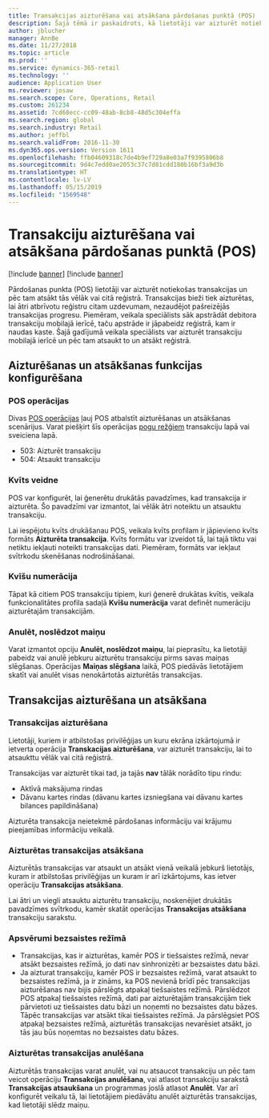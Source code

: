 ```yaml
---
title: Transakcijas aizturēšana vai atsākšana pārdošanas punktā (POS)
description: Šajā tēmā ir paskaidrots, kā lietotāji var aizturēt notiekošas transakcijas un tās atsākt vēlāk vai citā kases sistēmā, izmantojot Microsoft Dynamics 365 for Retail.
author: jblucher
manager: AnnBe
ms.date: 11/27/2018
ms.topic: article
ms.prod: ''
ms.service: dynamics-365-retail
ms.technology: ''
audience: Application User
ms.reviewer: josaw
ms.search.scope: Core, Operations, Retail
ms.custom: 261234
ms.assetid: 7cd68ecc-cc09-48ab-8cb8-48d5c304effa
ms.search.region: global
ms.search.industry: Retail
ms.author: jeffbl
ms.search.validFrom: 2016-11-30
ms.dyn365.ops.version: Version 1611
ms.openlocfilehash: ffb04609318c7de4b9ef729a8e03a7f9395806b8
ms.sourcegitcommit: 9d4c7edd0ae2053c37c7d81cdd180b16bf3a9d3b
ms.translationtype: HT
ms.contentlocale: lv-LV
ms.lasthandoff: 05/15/2019
ms.locfileid: "1569548"
---
```

# <a name="suspend-and-resume-transactions-in-the-point-of-sale-pos"></a>Transakciju aizturēšana vai atsākšana pārdošanas punktā (POS)

[!include [banner](includes/banner.md)]
[!include [banner](includes/preview-banner.md)]

Pārdošanas punkta (POS) lietotāji var aizturēt notiekošas transakcijas un pēc tam atsākt tās vēlāk vai citā reģistrā. Transakcijas bieži tiek aizturētas, lai ātri atbrīvotu reģistru citam uzdevumam, nezaudējot pašreizējās transakcijas progresu. Piemēram, veikala speciālists sāk apstrādāt debitora transakciju mobilajā ierīcē, taču apstrāde ir jāpabeidz reģistrā, kam ir naudas kaste. Šajā gadījumā veikala speciālists var aizturēt transakciju mobilajā ierīcē un pēc tam atsaukt to un atsākt reģistrā.

## <a name="configure-suspend-and-resume-functionality"></a>Aizturēšanas un atsākšanas funkcijas konfigurēšana

### <a name="pos-operations"></a>POS operācijas

Divas [POS operācijas](pos-operations.md) ļauj POS atbalstīt aizturēšanas un atsākšanas scenārijus. Varat piešķirt šīs operācijas [pogu režģiem](pos-screen-layouts.md) transakciju lapā vai sveiciena lapā.

- 503: Aizturēt transakciju
- 504: Atsaukt transakciju

### <a name="receipt-template"></a>Kvīts veidne

POS var konfigurēt, lai ģenerētu drukātās pavadzīmes, kad transakcija ir aizturēta. Šo pavadzīmi var izmantot, lai vēlāk ātri noteiktu un atsauktu transakciju.

Lai iespējotu kvīts drukāšanau POS, veikala kvīts profilam ir jāpievieno kvīts formāts **Aizturēta transakcija**. Kvīts formātu var izveidot tā, lai tajā tiktu vai netiktu iekļauti noteikti transakcijas dati. Piemēram, formāts var iekļaut svītrkodu skenēšanas nodrošināšanai.

### <a name="receipt-numbering"></a>Kvīšu numerācija

Tāpat kā citiem POS transakciju tipiem, kuri ģenerē drukātas kvītis, veikala funkcionalitātes profila sadaļā **Kvīšu numerācija** varat definēt numerāciju aizturētajām transakcijām.

### <a name="void-when-closing-shift"></a>Anulēt, noslēdzot maiņu

Varat izmantot opciju **Anulēt, noslēdzot maiņu**, lai pieprasītu, ka lietotāji pabeidz vai anulē jebkuru aizturētu transakciju pirms savas maiņas slēgšanas. Operācijas **Maiņas slēgšana** laikā, POS piedāvās lietotājiem skatīt vai anulēt visas nenokārtotās aizturētās transakcijas.

## <a name="suspend-and-resume-a-transaction"></a>Transakcijas aizturēšana un atsākšana

### <a name="suspend-a-transaction"></a>Transakcijas aizturēšana

Lietotāji, kuriem ir atbilstošas privilēģijas un kuru ekrāna izkārtojumā ir ietverta operācija **Transkacijas aizturēšana**, var aizturēt transakciju, lai to atsaukttu vēlāk vai citā reģistrā.

Transakcijas var aizturēt tikai tad, ja tajās **nav** tālāk norādīto tipu rindu:

- Aktīvā maksājuma rindas
- Dāvanu kartes rindas (dāvanu kartes izsniegšana vai dāvanu kartes bilances papildināšana)

Aizturēta transakcija neietekmē pārdošanas informāciju vai krājumu pieejamības informāciju veikalā.

### <a name="resume-a-suspended-transaction"></a>Aizturētas transakcijas atsākšana

Aizturētās transakcijas var atsaukt un atsākt vienā veikalā jebkurš lietotājs, kuram ir atbilstošas privilēģijas un kuram ir arī izkārtojums, kas ietver operāciju **Transakcijas atsākšana**.

Lai ātri un viegli atsauktu aizturētu transakciju, noskenējiet drukātās pavadzīmes svītrkodu, kamēr skatāt operācijas **Transakcijas atsākšana** transakciju sarakstu.

### <a name="considerations-for-offline-mode"></a>Apsvērumi bezsaistes režīmā

- Transakcijas, kas ir aizturētas, kamēr POS ir tiešsaistes režīmā, nevar atsākt bezsaistes režīmā, jo dati nav sinhronizēti ar bezsaistes datu bāzi.
- Ja aizturat transakciju, kamēr POS ir bezsaistes režīmā, varat atsaukt to bezsaistes režīmā, ja ir zināms, ka POS nevienā brīdī pēc transakcijas aizturēšanas nav bijis pārslēgts atpakaļ tiešsaistes režīmā. Pārslēdzot POS atpakaļ tiešsaistes režīmā, dati par aizturētajām transakcijām tiek pārvietoti uz tiešsaistes datu bāzi un noņemti no bezsaistes datu bāzes. Tāpēc transakcijas var atsākt tikai tiešsaistes režīmā. Ja pārslēgsiet POS atpakaļ bezsaistes režīmā, aizturētās transakcijas nevarēsiet atsākt, jo tās jau būs noņemtas no bezsaistes datu bāzes.

### <a name="void-a-suspended-transaction"></a>Aizturētas transakcijas anulēšana

Aizturētās transakcijas varat anulēt, vai nu atsaucot transakciju un pēc tam veicot operāciju **Transakcijas anulēšana**, vai atlasot transakciju sarakstā **Transakcijas atsaukšana** un programmas joslā atlasot **Anulēt**. Var arī konfigurēt veikalu tā, lai lietotājiem piedāvātu anulēt aizturētās transakcijas, kad lietotāji slēdz maiņu.

